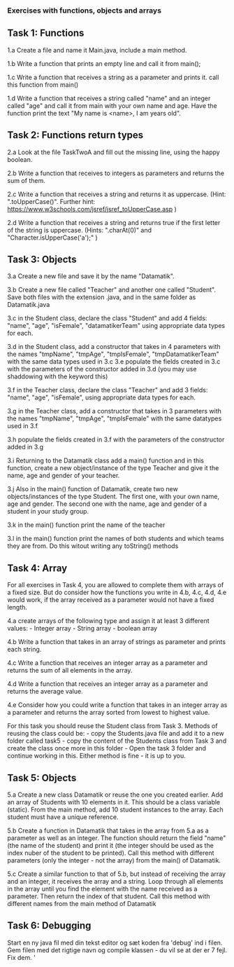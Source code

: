 ### Exercises with functions, objects and arrays

## Task 1: Functions
1.a Create a file and name it Main.java, include a main method.

1.b Write a function that prints an empty line and call it from main();

1.c Write a function that receives a string as a parameter and prints it. call this function from main()

1.d Write a function that receives a string called "name" and an integer called "age" and call it from main with your own name and age. Have the function print the text "My name is \<name\>, I am <age> years old".

## Task 2: Functions return types
2.a Look at the file TaskTwoA and fill out the missing line, using the happy boolean. 

2.b Write a function that receives to integers as parameters and returns the sum of them.

2.c Write a function that receives a string and returns it as uppercase. (Hint: ".toUpperCase()". Further hint: https://www.w3schools.com/jsref/jsref_toUpperCase.asp )

2.d Write a function that receives a string and returns true if the first letter of the string is uppercase. (Hints: ".charAt(0)" and "Character.isUpperCase('a');" )

## Task 3: Objects
3.a Create a new file and save it by the name "Datamatik".

3.b Create a new file called "Teacher" and another one called "Student". Save both files with the extension .java, and in the same folder as Datamatik.java

3.c in the Student class, declare the class "Student" and add 4 fields: "name", "age", "isFemale", "datamatikerTeam" using appropriate data types for each.

3.d in the Student class, add a constructor that takes in 4 parameters with the names "tmpName", "tmpAge", "tmpIsFemale", "tmpDatamatikerTeam" with the same data types used in 3.c
3.e populate the fields created in 3.c with the parameters of the constructor added in 3.d (you may use shaddowing with the keyword this)

3.f in the Teacher class, declare the class "Teacher" and add 3 fields: "name", "age", "isFemale", using appropriate data types for each.

3.g in the Teacher class, add a constructor that takes in 3 parameters with the names "tmpName", "tmpAge", "tmpIsFemale" with the same datatypes used in 3.f

3.h populate the fields created in 3.f with the parameters of the constructor added in 3.g

3.i Returning to the Datamatik class add a main() function and in this function, create a new object/instance of the type Teacher and give it the name, age and gender of your teacher. 

3.j Also in the main() function of Datamatik, create two new objects/instances of the type Student. The first one, with your own name, age and gender. The second one with the name, age and gender of a student in your study group. 

3.k in the main() function print the name of the teacher

3.l in the main() function print the names of both students and which teams they are from. Do this witout writing any toString() methods


## Task 4: Array
For all exercises in Task 4, you are allowed to complete them with arrays of a fixed size. But do consider how the functions you write in 4.b, 4.c, 4.d,  4.e would work, if the array received as a parameter would not have a fixed length. 

4.a create arrays of the following type and assign it at least 3 different values: 
    - Integer array
    - String array
    - boolean array

4.b Write a function that takes in an array of strings as parameter and prints each string.

4.c Write a function that receives an integer array as a parameter and returns the sum of all elements in the array.

4.d Write a function that receives an integer array as a parameter and returns the average value.	

4.e Consider how you could write a function that takes in an integer array as a parameter and returns the array sorted from lowest to highest value.

For this task you should reuse the Student class from Task 3. 
    Methods of reusing the class could be: 
    - copy the Students.java file and add it to a new folder called task5
    - copy the content of the Students class from Task 3 and create the class once more in this folder
    - Open the task 3 folder and continue working in this.
    Either method is fine - it is up to you. 

## Task 5:  Objects
5.a Create a new class Datamatik or reuse the one you created earlier. Add an array of Students with 10 elements in it. This should be a class variable (static). From the main method, add 10 student instances to the array. Each student must have a unique reference.

5.b Create a function in Datamatik that takes in the array from 5.a as a parameter as well as an integer. The function should return the field "name" (the name of the student) and print it (the integer should be used as the index nuber of the student to be printed). Call this method with different parameters (only the integer - not the array) from the main() of Datamatik.

5.c Create a similar function to that of 5.b, but instead of receiving the array and an integer, it receives the array and a string. Loop through all elements in the array until you find the element with the name received as a parameter. Then return the index of that student. Call this method with different names from the main method of Datamatik

## Task 6: Debugging
Start en ny java fil med din tekst editor og sæt koden fra 'debug' ind i filen. Gem filen med det rigtige navn og compile klassen - du vil se at der er 7 fejl. Fix dem. '

